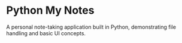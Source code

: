 # Python My Notes
A personal note-taking application built in Python, demonstrating file handling and basic UI concepts.
